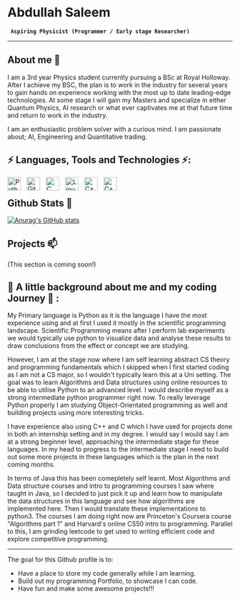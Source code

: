 # Abdullah Saleem

**` Aspiring Physicist (Programmer / Early stage Researcher)`**

-----------------------------------
## About me 👋

I am a 3rd year Physics student currently pursuing a BSc at Royal Holloway. After I achieve my BSC, the plan is to work in the industry for several years to gain hands on experience working with the most up to date leading-edge technologies. At some stage I will gain my Masters and specialize in either Quantum Physics, AI research or what ever captivates me at that future time and return to work in the industry.

I am an enthusiastic problem solver with a curious mind. I am passionate about; AI, Engineering and Quantitative trading. 

## ⚡ Languages, Tools and Technologies ⚡:
<img align="left" alt="Python" width="30px" style="padding-right:10px;" src="https://cdn.jsdelivr.net/gh/devicons/devicon/icons/python/python-plain.svg" />
<img align="left" alt="GitHub" width="30px" style="padding-right:10px;" src="https://cdn.jsdelivr.net/gh/devicons/devicon/icons/github/github-original.svg" />
<img align="left" alt="C" width="30px" style="padding-right:10px;" src="https://cdn.jsdelivr.net/gh/devicons/devicon/icons/c/c-original.svg" />
<img align="left" alt="Linux" width="30px" style="padding-right:10px;" src="https://cdn.jsdelivr.net/gh/devicons/devicon/icons/linux/linux-original.svg" />
<img align="left" alt="C++" width="30px" style="padding-right:10px;" src="https://cdn.jsdelivr.net/gh/devicons/devicon/icons/cplusplus/cplusplus-line.svg" />
<img align="left" alt="C++" width="30px" style="padding-right:10px;" src="https://cdn.jsdelivr.net/gh/devicons/devicon/icons/javascript/javascript-original.svg" />

<br />


## Github Stats 🌱
[![Anurag's GitHub stats](https://github-readme-stats.vercel.app/api?username=Theonewhomadethings)](https://github.com/anuraghazra/github-readme-stats)

## Projects 📫
(This section is coming soon!)

## 💬 A little background about me and my coding Journey 💬 :

My Primary language is Python as it is the language I have the most experience using and at first I used it mostly in the scientific programming landscape. Scientific Programming means after I perform lab experiments we would typically use python to visualize data and analyse these results to draw conclusions from the effect or concept we are studying. 

However, I am at the stage now where I am self learning abstract CS theory and programming fundamentals which I skipped when I first started coding as I am not a CS major, so I wouldn't typically learn this at a Uni setting. The goal was to learn Algorithms and Data structures using online resources to be able to utilise Python to an advanced level. I would describe myself as a strong intermediate python programmer right now. To really leverage Python properly I am studying Object-Orientated programming as well and building projects using more interesting tricks. 

I have experience also using C++ and C which I have used for projects done in both an internship setting and in my degree. I would say I would say I am at a strong beginner level, approaching the intermediate stage for these languages. In my head to progress to the intermediate stage I need to build out some more projects in these languages which is the plan in the next coming months.  

In terms of Java this has been comepletely self learnt. Most Algorithms and Data structure courses and intro to programming courses I saw where taught in Java, so I decided to just pick it up and learn how to manipulate the data structures in this language and see how algorithms are implemented here. Then I would translate these implementations to python3. The courses I am doing right now are Princeton's Coursera course "Algorithms part 1" and Harvard's online CS50 intro to programming. Parallel to this, I am grinding leetcode to get used to writing efficient code and explore competitive programming.


-----------------------------------

The goal for this Github profile is to:

-  Have a place to store my code generally while I am learning.
-  Build out my programming Portfolio, to showcase I can code.
-  Have fun and make some awesome projects!!!
